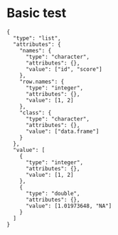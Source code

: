 # Basic test

    {
      "type": "list",
      "attributes": {
        "names": {
          "type": "character",
          "attributes": {},
          "value": ["id", "score"]
        },
        "row.names": {
          "type": "integer",
          "attributes": {},
          "value": [1, 2]
        },
        "class": {
          "type": "character",
          "attributes": {},
          "value": ["data.frame"]
        }
      },
      "value": [
        {
          "type": "integer",
          "attributes": {},
          "value": [1, 2]
        },
        {
          "type": "double",
          "attributes": {},
          "value": [1.01973648, "NA"]
        }
      ]
    }

